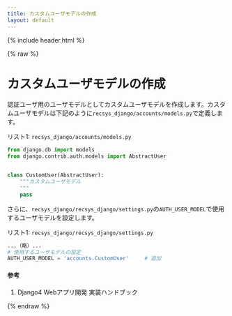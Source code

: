 ```yaml
---
title: カスタムユーザモデルの作成
layout: default
---
```


{% include header.html %}

{% raw %}

# カスタムユーザモデルの作成

認証ユーザ用のユーザモデルとしてカスタムユーザモデルを作成します。カスタムユーザモデルは下記のように`recsys_django/accounts/models.py`で定義します。

リスト1: `recsys_django/accounts/models.py`
```py
from django.db import models
from django.contrib.auth.models import AbstractUser


class CustomUser(AbstractUser):
    """カスタムユーザモデル
    """
    pass
```

さらに、`recsys_django/recsys_django/settings.py`の`AUTH_USER_MODEL`で使用するユーザモデルを設定します。

リスト1: `recsys_django/recsys_django/settings.py`
```py
...（略）...
# 使用するユーザモデルの設定
AUTH_USER_MODEL = 'accounts.CustomUser'     # 追加
```

#### 参考
1. Django4 Webアプリ開発 実装ハンドブック

{% endraw %}
